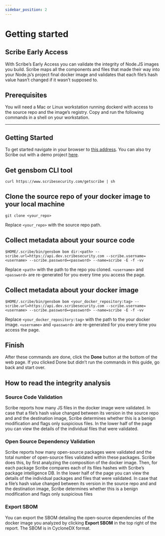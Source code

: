 ```yaml
---
sidebar_position: 2
---
```

# Getting started

## Scribe Early Access

With Scribe’s Early Access you can validate the integrity of Node.JS images you build. Scribe maps all the components and files that made their way into your Node.js’s project final docker image and validates that each file’s hash value hasn’t changed if it wasn’t supposed to.

## Prerequisites 

You will need a Mac or Linux workstation running dockerd with access to the source repo and the image’s registry. Copy and run the following commands in a shell on your workstation.

<hr/>

## Getting Started

To get started navigate in your browser to <a href='https://mui.production.scribesecurity.com/install-scribe'>this address</a>. You can also try Scribe out with a demo project <a href='/docs/sampleproject'>here</a>. 

## Get gensbom CLI tool

```curl https://www.scribesecurity.com/getscribe | sh```
## Clone the source repo of your docker image to your local machine

```git clone <your_repo>```

Replace ```<your_repo>``` with the source repo path.

## Collect metadata about your source code

```$HOME/.scribe/bin/gensbom bom dir:<path> --scribe.url=https://api.dev.scribesecurity.com --scribe.username=<username> --scribe.password=<password> --name=scribe -E -f -vv```

Replace ```<path>``` with the path to the repo you cloned. ```<username>``` and ```<password>``` are re-generated for you every time you access the page.

## Collect metadata about your docker image

```$HOME/.scribe/bin/gensbom bom <your_docker_repository:tag> --scribe.url=https://api.dev.scribesecurity.com --scribe.username=<username> --scribe.password=<password> --name=scribe -E -f -vv```

Replace ```<your_docker_repository:tag>``` with the path to the your docker image. ```<username>``` and ```<password>``` are re-generated for you every time you access the page.

## Finish

After these commands are done, click the <b>Done</b> button at the bottom of the web page.
If you clicked Done but didn’t run the commands in this guide, go back and start over.

## How to read the integrity analysis

### Source Code Validation

Scribe reports how many JS files in the docker image were validated.
In case that a file’s hash value changed between its version in the source repo and and the destination image, Scribe determines whether this is a benign modification and flags only suspicious files. 
In the lower half of the page you can view the details of the individual files that were validated.

### Open Source Dependency Validation

Scribe reports how many open-source packages were validated and the total number of open-source files validated within these packages.
Scribe does this, by first analyzing the composition of the docker image. Then, for each package Scribe compares each of its files hashes with Scribe’s package intelligence DB. 
In the lower half of the page you can view the details of the individual packages and files that  were validated. 
In case that a file’s hash value changed between its version in the source repo and and the destination image, Scribe determines whether this is a benign modification and flags only suspicious files

### Export SBOM 

You can export the SBOM detailing the open-source dependencies of the docker image you analyzed by clicking <b>Export SBOM</b> in the top right of the report. The SBOM is in CycloneDX format.

